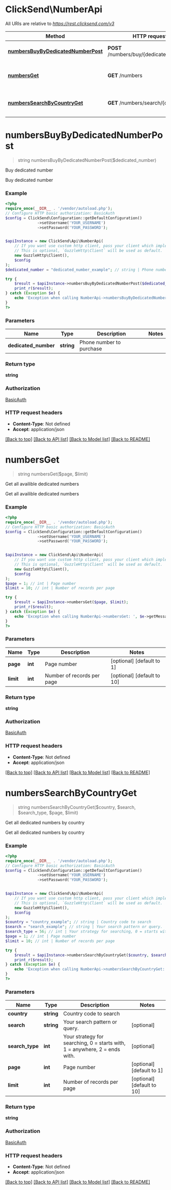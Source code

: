 # ClickSend\NumberApi

All URIs are relative to *https://rest.clicksend.com/v3*

Method | HTTP request | Description
------------- | ------------- | -------------
[**numbersBuyByDedicatedNumberPost**](NumberApi.md#numbersbuybydedicatednumberpost) | **POST** /numbers/buy/{dedicated_number} | Buy dedicated number
[**numbersGet**](NumberApi.md#numbersget) | **GET** /numbers | Get all availible dedicated numbers
[**numbersSearchByCountryGet**](NumberApi.md#numberssearchbycountryget) | **GET** /numbers/search/{country} | Get all dedicated numbers by country

# **numbersBuyByDedicatedNumberPost**
> string numbersBuyByDedicatedNumberPost($dedicated_number)

Buy dedicated number

Buy dedicated number

### Example
```php
<?php
require_once(__DIR__ . '/vendor/autoload.php');
// Configure HTTP basic authorization: BasicAuth
$config = ClickSend\Configuration::getDefaultConfiguration()
              ->setUsername('YOUR_USERNAME')
              ->setPassword('YOUR_PASSWORD');


$apiInstance = new ClickSend\Api\NumberApi(
    // If you want use custom http client, pass your client which implements `GuzzleHttp\ClientInterface`.
    // This is optional, `GuzzleHttp\Client` will be used as default.
    new GuzzleHttp\Client(),
    $config
);
$dedicated_number = "dedicated_number_example"; // string | Phone number to purchase

try {
    $result = $apiInstance->numbersBuyByDedicatedNumberPost($dedicated_number);
    print_r($result);
} catch (Exception $e) {
    echo 'Exception when calling NumberApi->numbersBuyByDedicatedNumberPost: ', $e->getMessage(), PHP_EOL;
}
?>
```

### Parameters

Name | Type | Description  | Notes
------------- | ------------- | ------------- | -------------
 **dedicated_number** | **string**| Phone number to purchase |

### Return type

**string**

### Authorization

[BasicAuth](../../README.md#BasicAuth)

### HTTP request headers

 - **Content-Type**: Not defined
 - **Accept**: application/json

[[Back to top]](#) [[Back to API list]](../../README.md#documentation-for-api-endpoints) [[Back to Model list]](../../README.md#documentation-for-models) [[Back to README]](../../README.md)

# **numbersGet**
> string numbersGet($page, $limit)

Get all availible dedicated numbers

Get all availible dedicated numbers

### Example
```php
<?php
require_once(__DIR__ . '/vendor/autoload.php');
// Configure HTTP basic authorization: BasicAuth
$config = ClickSend\Configuration::getDefaultConfiguration()
              ->setUsername('YOUR_USERNAME')
              ->setPassword('YOUR_PASSWORD');


$apiInstance = new ClickSend\Api\NumberApi(
    // If you want use custom http client, pass your client which implements `GuzzleHttp\ClientInterface`.
    // This is optional, `GuzzleHttp\Client` will be used as default.
    new GuzzleHttp\Client(),
    $config
);
$page = 1; // int | Page number
$limit = 10; // int | Number of records per page

try {
    $result = $apiInstance->numbersGet($page, $limit);
    print_r($result);
} catch (Exception $e) {
    echo 'Exception when calling NumberApi->numbersGet: ', $e->getMessage(), PHP_EOL;
}
?>
```

### Parameters

Name | Type | Description  | Notes
------------- | ------------- | ------------- | -------------
 **page** | **int**| Page number | [optional] [default to 1]
 **limit** | **int**| Number of records per page | [optional] [default to 10]

### Return type

**string**

### Authorization

[BasicAuth](../../README.md#BasicAuth)

### HTTP request headers

 - **Content-Type**: Not defined
 - **Accept**: application/json

[[Back to top]](#) [[Back to API list]](../../README.md#documentation-for-api-endpoints) [[Back to Model list]](../../README.md#documentation-for-models) [[Back to README]](../../README.md)

# **numbersSearchByCountryGet**
> string numbersSearchByCountryGet($country, $search, $search_type, $page, $limit)

Get all dedicated numbers by country

Get all dedicated numbers by country

### Example
```php
<?php
require_once(__DIR__ . '/vendor/autoload.php');
// Configure HTTP basic authorization: BasicAuth
$config = ClickSend\Configuration::getDefaultConfiguration()
              ->setUsername('YOUR_USERNAME')
              ->setPassword('YOUR_PASSWORD');


$apiInstance = new ClickSend\Api\NumberApi(
    // If you want use custom http client, pass your client which implements `GuzzleHttp\ClientInterface`.
    // This is optional, `GuzzleHttp\Client` will be used as default.
    new GuzzleHttp\Client(),
    $config
);
$country = "country_example"; // string | Country code to search
$search = "search_example"; // string | Your search pattern or query.
$search_type = 56; // int | Your strategy for searching, 0 = starts with, 1 = anywhere, 2 = ends with.
$page = 1; // int | Page number
$limit = 10; // int | Number of records per page

try {
    $result = $apiInstance->numbersSearchByCountryGet($country, $search, $search_type, $page, $limit);
    print_r($result);
} catch (Exception $e) {
    echo 'Exception when calling NumberApi->numbersSearchByCountryGet: ', $e->getMessage(), PHP_EOL;
}
?>
```

### Parameters

Name | Type | Description  | Notes
------------- | ------------- | ------------- | -------------
 **country** | **string**| Country code to search |
 **search** | **string**| Your search pattern or query. | [optional]
 **search_type** | **int**| Your strategy for searching, 0 &#x3D; starts with, 1 &#x3D; anywhere, 2 &#x3D; ends with. | [optional]
 **page** | **int**| Page number | [optional] [default to 1]
 **limit** | **int**| Number of records per page | [optional] [default to 10]

### Return type

**string**

### Authorization

[BasicAuth](../../README.md#BasicAuth)

### HTTP request headers

 - **Content-Type**: Not defined
 - **Accept**: application/json

[[Back to top]](#) [[Back to API list]](../../README.md#documentation-for-api-endpoints) [[Back to Model list]](../../README.md#documentation-for-models) [[Back to README]](../../README.md)

